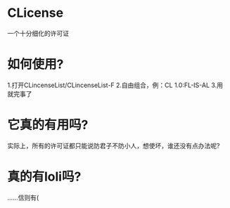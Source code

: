# CLicense
一个十分细化的许可证
# 如何使用?
1.打开CLincenseList/CLincenseList-F
2.自由组合，例：CL 1.0:FL-IS-AL
3.用就完事了
# 它真的有用吗?
实际上，所有的许可证都只能说防君子不防小人，想使坏，谁还没有点办法呢?
# 真的有loli吗?
......信则有(
